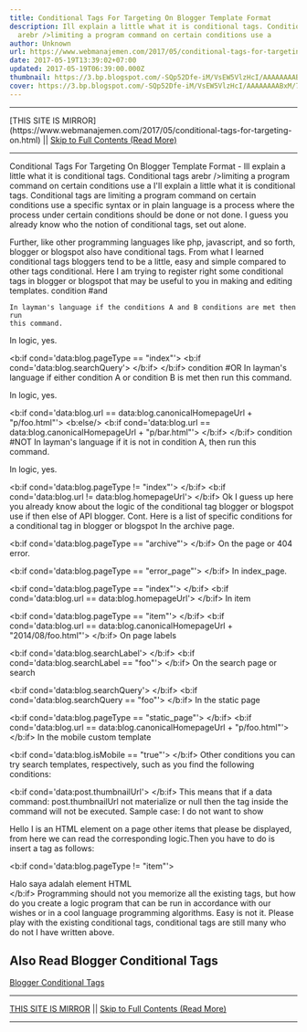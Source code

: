 ```yaml
---
title: Conditional Tags For Targeting On Blogger Template Format
description: Ill explain a little what it is conditional tags. Conditional tags
  arebr />limiting a program command on certain conditions use a
author: Unknown
url: https://www.webmanajemen.com/2017/05/conditional-tags-for-targeting-on.html
date: 2017-05-19T13:39:02+07:00
updated: 2017-05-19T06:39:00.000Z
thumbnail: https://3.bp.blogspot.com/-SQp52Dfe-iM/VsEW5VlzHcI/AAAAAAAABxM/7bEQbN_owsk/s320/gambar-conditional-tag-blogger-min.jpg
cover: https://3.bp.blogspot.com/-SQp52Dfe-iM/VsEW5VlzHcI/AAAAAAAABxM/7bEQbN_owsk/s320/gambar-conditional-tag-blogger-min.jpg
---
```


<hr/> [THIS SITE IS MIRROR](https://www.webmanajemen.com/2017/05/conditional-tags-for-targeting-on.html) || <a href="https://www.webmanajemen.com/2017/05/conditional-tags-for-targeting-on.html" rel="follow" class="button" id="read-more">Skip to Full Contents (Read More)</a> <hr/> Conditional Tags For Targeting On Blogger Template Format - Ill explain a little what it is conditional tags. Conditional tags arebr />limiting a program command on certain conditions use a I'll explain a little what it is conditional tags. Conditional tags are
limiting a program command on certain conditions use a specific syntax or
in plain language is a process where the process under certain conditions
should be done or not done. I guess you already know who the notion of
conditional tags, set out alone.

Further, like other programming languages ​​like php,
javascript, and so forth, blogger or blogspot also have conditional tags.
From what I learned conditional tags bloggers tend to be a little, easy and
simple compared to other tags conditional.
Here I am trying to register right some conditional tags in blogger or
blogspot that may be useful to you in making and editing templates.
condition #and

    In layman's language if the conditions A and B conditions are met then run
    this command.

In logic, yes.

<b:if cond='data:blog.pageType == "index"'> <b:if cond='data:blog.searchQuery'> <!-- Perintah ini dijalankan di halaman search_page AND index_page --> </b:if> </b:if> 
condition #OR
    In layman's language if either condition A or condition B is met then run
    this command.

In logic, yes.

<b:if cond='data:blog.url == data:blog.canonicalHomepageUrl + "p/foo.html"'> <!-- Perintah ini dijalankan di halaman static_site foo OR static_site bar --> <b:else/> <b:if cond='data:blog.url == data:blog.canonicalHomepageUrl + "p/bar.html"'> <!-- Perintah ini dijalankan di halaman static_site foo OR static_site bar --> </b:if> </b:if> 
condition #NOT
    In layman's language if it is not in condition A, then run this command.

In logic, yes.

<b:if cond='data:blog.pageType != "index"'> <!-- Perintah ini dijalankan pada semua halaman NOT(kecuali) halaman index pages --> </b:if> <b:if cond='data:blog.url != data:blog.homepageUrl'> <!-- Perintah ini dijalankan pada semua halaman NOT(kecuali) homepage --> </b:if> 
Ok I guess up here you already know about the logic of the conditional tag
blogger or blogspot use if then else of API blogger.
Cont. Here is a list of specific conditions for a conditional tag in
blogger or blogspot
In the archive page.

<b:if cond='data:blog.pageType == "archive"'> <!-- Perintah ini dijalankan pada semua halaman archive--> </b:if> 
On the page or 404 error.

<b:if cond='data:blog.pageType == "error_page"'> <!-- Perintah ini dijalankan pada semua halaman error --> </b:if> 
In index_page.

<b:if cond='data:blog.pageType == "index"'> <!-- Perintah ini dijalankan pada semua halaman index --> </b:if> <b:if cond='data:blog.url == data:blog.homepageUrl'> <!-- Perintah ini dijalankan hanya di halaman homepage --> </b:if> 
In item

<b:if cond='data:blog.pageType == "item"'> <!-- Perintah ini dijalankan pada semua halaman item --> </b:if> <b:if cond='data:blog.url == data:blog.canonicalHomepageUrl + "2014/08/foo.html"'> <!-- Perintah ini dijalankan hanya pada halaman item dengan url namablog.com/2014/08/foo.html--> </b:if> 
On page labels

<b:if cond='data:blog.searchLabel'> <!-- Perintah ini dijalankan pada semua halaman label --> </b:if> <b:if cond='data:blog.searchLabel == "foo"'> <!-- Perintah ini dijalankan hanya pada halaman label dengan nama label 'foo' --> </b:if> 
On the search page or search

<b:if cond='data:blog.searchQuery'> <!-- Perintah ini dijalankan pada semua halaman pencarian atau search --> </b:if> <b:if cond='data:blog.searchQuery == "foo"'> <!-- Perintah ini dijalankan hanya pada halaman pencarian dengan kata kunci 'foo' --> </b:if> 
In the static page

<b:if cond='data:blog.pageType == "static_page"'> <!-- Perintah ini dijalankan pada semua halaman static atau statik --> </b:if> <b:if cond='data:blog.url == data:blog.canonicalHomepageUrl + "p/foo.html"'> <!-- Perintah ini dijalankan hanya pada halaman statik dengan nama halaman 'foo' --> </b:if> 
In the mobile custom template

<b:if cond='data:blog.isMobile == "true"'> <!-- Perintah ini dijalankan pada semua custom template mobile --> </b:if> 
Other conditions you can try search templates, respectively, such as you
find the following conditions:

<b:if cond='data:post.thumbnailUrl'> <!-- Perintah ini dijalankan jika ada perintah data:post.thumbnailUrl --> </b:if> 
This means that if
a data command: post.thumbnailUrl
not materialize or null then the tag inside the command will not be
executed.
Sample case: I do not want to show
<div class = "gmr"> Hello I is an HTML element </ div>
on a page other items that please be displayed, from here we can read the
corresponding logic.Then you have to do is insert a tag as follows:

<b:if cond='data:blog.pageType != "item"'> <div class="gmr">Halo saya adalah element HTML</div> </b:if> 
Programming should not you memorize all the existing tags, but how do you
create a logic program that can be run in accordance with our wishes or in
a cool language programming algorithms.
Easy is not it. Please play with the existing conditional tags, conditional
tags are still many who do not I have written above.

## Also Read Blogger Conditional Tags
[Blogger Conditional Tags](/2021/12/18/blogger-conditional-tags.md) <hr/> [THIS SITE IS MIRROR](https://www.webmanajemen.com/2017/05/conditional-tags-for-targeting-on.html) || <a href="https://www.webmanajemen.com/2017/05/conditional-tags-for-targeting-on.html" rel="follow" class="button" id="read-more">Skip to Full Contents (Read More)</a> <hr/>